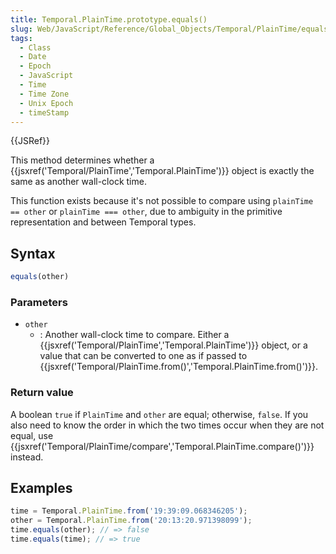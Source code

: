 ```yaml
---
title: Temporal.PlainTime.prototype.equals()
slug: Web/JavaScript/Reference/Global_Objects/Temporal/PlainTime/equals
tags:
  - Class
  - Date
  - Epoch
  - JavaScript
  - Time
  - Time Zone
  - Unix Epoch
  - timeStamp
---
```

{{JSRef}}

This method determines whether a
{{jsxref('Temporal/PlainTime','Temporal.PlainTime')}} object
is exactly the same as another wall-clock time.

This function exists because it's not possible to compare using
`plainTime == other` or `plainTime === other`, due to ambiguity in the primitive
representation and between Temporal types.

## Syntax

```js
equals(other)
```

### Parameters

- `other`
  - : Another wall-clock time to compare. Either a
    {{jsxref('Temporal/PlainTime','Temporal.PlainTime')}}
    object, or a value that can be converted to one as if passed to
    {{jsxref('Temporal/PlainTime.from()','Temporal.PlainTime.from()')}}.

### Return value

A boolean `true` if `PlainTime` and `other` are equal; otherwise, `false`. If
you also need to know the order in which the two times occur when they are not
equal, use
{{jsxref('Temporal/PlainTime/compare','Temporal.PlainTime.compare()')}}
instead.

## Examples

```js
time = Temporal.PlainTime.from('19:39:09.068346205');
other = Temporal.PlainTime.from('20:13:20.971398099');
time.equals(other); // => false
time.equals(time); // => true
```
